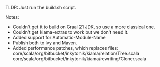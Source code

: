 TLDR: Just run the build.sh script.

Notes:
- Couldn't get it to build on Graal 21 JDK, so use a more classical one.
- Couldn't get kiama-extras to work but we don't need it.
- Added support for Automatic-Module-Name
- Publish both to Ivy and Maven.
- Added performance patches, which replaces files:
core/scala/org/bitbucket/inkytonik/kiama/relation/Tree.scala
core/scala/org/bitbucket/inkytonik/kiama/rewriting/Cloner.scala
